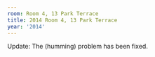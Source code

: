 ```yaml
---
room: Room 4, 13 Park Terrace
title: 2014 Room 4, 13 Park Terrace
year: '2014'
---
```


Update: The (humming) problem has been fixed.
